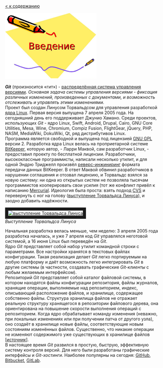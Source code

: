 [< к содержанию](./readme.md)

<img src="./assets/intro.png" width="300">

***Git*** (произносится «гит») - [распределённая система управления версиями](https://ru.wikipedia.org/wiki/Система_управления_версиями). *Основная задача системы управления версиями - фиксация различных изменений, произведенных с документами, и возможность отслеживать и управлять этими изменениями.*  
Проект был создан Линусом Торвальдсом для управления разработкой [ядра Linux](https://ru.wikipedia.org/wiki/Ядро_Linux). Первая версия выпущена 7 апреля 2005 года. На сегодняшний день его поддерживает Джунио Хамано. Среди проектов, использующих *Git* - ядро Linux, Swift, Android, Drupal, Cairo, GNU Core Utilities, Mesa, Wine, Chromium, Compiz Fusion, FlightGear, jQuery, PHP, NASM, MediaWiki, DokuWiki, Qt, ряд дистрибутивов Linux.  
Программа является свободной и выпущена под лицензией [GNU GPL](https://ru.wikipedia.org/wiki/GNU_General_Public_License) версии 2. Разработка ядра Linux велась на проприетарной системе [BitKeeper](https://ru.wikipedia.org/w/index.php?title=BitKeeper&action=edit&redlink=1), которую автор, - Ларри Маквой, сам разработчик Linux, - предоставил проекту по бесплатной лицензии. Разработчики, высококлассные программисты, написали несколько утилит, и для одной Эндрю Триджелл произвёл [реверс-инжиниринг](https://ru.wikipedia.org/wiki/Обратная_разработка) формата передачи данных BitKeeper. В ответ Маквой обвинил разработчиков в нарушении соглашения и отозвал лицензию, и Торвальдс взялся за новую систему: ни одна из открытых систем не позволяла тысячам программистов кооперировать свои усилия (тот же конфликт привёл к написанию [Mercurial](https://ru.wikipedia.org/wiki/Mercurial). Идеология была проста: взять подход [CVS](https://ru.wikipedia.org/wiki/CVS) и перевернуть с ног на голову ([выступление Торвальдса Линуса](https://www.youtube.com/watch?v=4XpnKHJAok8)), и заодно добавить надёжности.  

<a href="https://www.youtube.com/watch?v=4XpnKHJAok8" target="_blank"><img src="http://img.youtube.com/vi/4XpnKHJAok8/0.jpg" 
alt="выступление Торвальдса Линуса" width="240" height="180" border="10" /></a>  
*Выступление Торвальдса Линуса*

Начальная разработка велась меньше, чем неделю: 3 апреля 2005 года разработка началась, и уже 7 апреля код *Git* управлялся неготовой системой, а 16 июня Linux был переведён на *Git*.  
Ядро *Git* представляет собой набор утилит командной строки с параметрами. Все настройки хранятся в текстовых файлах конфигурации. Такая реализация делает *Git* легко портируемым на любую платформу и даёт возможность легко интегрировать *Git* в другие системы (в частности, создавать графические *Git-клиенты* с любым желаемым интерфейсом).  
Репозиторий *Git* представляет собой каталог файловой системы, в котором находятся файлы конфигурации репозитория, файлы журналов, хранящие операции, выполняемые над репозиторием, индекс, описывающий расположение файлов, и хранилище, содержащее собственно файлы. Структура хранилища файлов не отражает реальную структуру хранящегося в репозитории файлового дерева, она ориентирована на повышение скорости выполнения операций с репозиторием. Когда ядро обрабатывает команду изменения (неважно, при локальных изменениях или при получении патча от другого узла), оно создаёт в хранилище новые файлы, соответствующие новым состояниям изменённых файлов. Существенно, что никакие операции не изменяют содержимого уже существующих в хранилище файлов [[источник](https://ru.wikipedia.org/wiki/Git#cite_note-10)].  
В настоящее время *Git* развился в простую, быструю, эффективную систему контроля версий. Для него были разработаны графические интерфейсы и *Git-хостинги*. Наиболее популярны на сегодня: [GitHub](https://github.com/), [Bitbucket](https://bitbucket.org/), [GitLab](https://about.gitlab.com/).